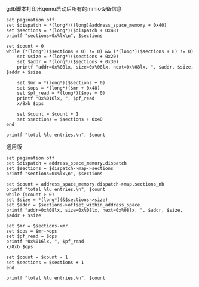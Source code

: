 gdb脚本打印出qemu启动后所有的mmio设备信息

    set pagination off
    set $dispatch = *(long*)((long)&address_space_memory + 0x40)
    set $sections = *(long*)($dispatch + 0x48)
    printf "sections=0x%lx\n", $sections

    set $count = 0
    while (*(long*)($sections + 0) != 0) && (*(long*)($sections + 8) != 0)
        set $size = *(long*)($sections + 0x20)
        set $addr = *(long*)($sections + 0x30)
        printf "addr=0x%08lx, size=0x%08lx, next=0x%08lx, ", $addr, $size, $addr + $size

        set $mr = *(long*)($sections + 0)
        set $ops = *(long*)($mr + 0x48)
        set $pf_read = *(long*)($ops + 0)
        printf "0x%016lx, ", $pf_read
        x/8xb $ops

        set $count = $count + 1
        set $sections = $sections + 0x40
    end

    printf "total %lu entries.\n", $count

通用版

    set pagination off
    set $dispatch = address_space_memory.dispatch
    set $sections = $dispatch->map->sections
    printf "sections=0x%lx\n", $sections

    set $count = address_space_memory.dispatch->map.sections_nb
    printf "total %lu entries.\n", $count
    while ($count > 0)
    set $size = *(long*)(&$sections->size)
    set $addr = $sections->offset_within_address_space
    printf "addr=0x%08lx, size=0x%08lx, next=0x%08lx, ", $addr, $size, $addr + $size

    set $mr = $sections->mr
    set $ops = $mr->ops
    set $pf_read = $ops
    printf "0x%016lx, ", $pf_read
    x/8xb $ops

    set $count = $count - 1
    set $sections = $sections + 1
    end

    printf "total %lu entries.\n", $count
